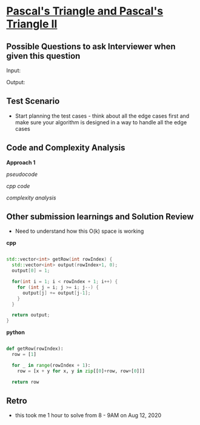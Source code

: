 # [Pascal's Triangle and Pascal's Triangle II](https://leetcode.com/problems/pascals-triangle-ii/)


## Possible Questions to ask Interviewer when given this question

Input: 


Output:

## Test Scenario

- Start planning the test cases - think about all the edge cases first and make sure your algorithm is designed in a way to handle all the edge cases

## Code and Complexity Analysis

**Approach 1**

_pseudocode_



_cpp code_



_complexity analysis_

## Other submission learnings and Solution Review

* Need to understand how this O(k) space is working

__cpp__
```cpp

std::vector<int> getRow(int rowIndex) {
  std::vector<int> output(rowIndex+1, 0);
  output[0] = 1;

  for(int i = 1; i < rowIndex + 1; i++) {
    for (int j = i; j >= i; j--) {
      output[j] += output[j-1];
    }
  }

  return output;
}

```

__python__

```python

def getRow(rowIndex):
  row = [1]

  for _ in range(rowIndex + 1):
    row = [x + y for x, y in zip[[0]+row, row+[0]]]

  return row

```

## Retro
- this took me 1 hour to solve from 8 - 9AM on Aug 12, 2020

